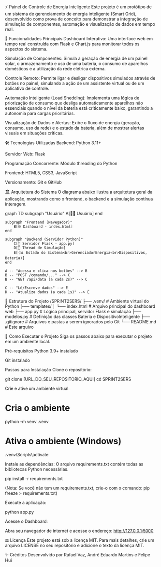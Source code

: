 ⚡ Painel de Controle de Energia Inteligente
Este projeto é um protótipo de um sistema de gerenciamento de energia inteligente (Smart Grid), desenvolvido como prova de conceito para demonstrar a integração de simulação de componentes, automação e visualização de dados em tempo real.

🎯 Funcionalidades Principais
Dashboard Interativo: Uma interface web em tempo real construída com Flask e Chart.js para monitorar todos os aspectos do sistema.

Simulação de Componentes: Simula a geração de energia de um painel solar, o armazenamento e uso de uma bateria, o consumo de aparelhos domésticos e a utilização da rede elétrica externa.

Controle Remoto: Permite ligar e desligar dispositivos simulados através de botões no painel, simulando a ação de um assistente virtual ou de um aplicativo de controle.

Automação Inteligente (Load Shedding): Implementa uma lógica de priorização de consumo que desliga automaticamente aparelhos não essenciais quando o nível da bateria está criticamente baixo, garantindo a autonomia para cargas prioritárias.

Visualização de Dados e Alertas: Exibe o fluxo de energia (geração, consumo, uso da rede) e o estado da bateria, além de mostrar alertas visuais em situações críticas.

🛠️ Tecnologias Utilizadas
Backend: Python 3.11+

Servidor Web: Flask

Programação Concorrente: Módulo threading do Python

Frontend: HTML5, CSS3, JavaScript

Versionamento: Git e GitHub

🏛️ Arquitetura do Sistema
O diagrama abaixo ilustra a arquitetura geral da aplicação, mostrando como o frontend, o backend e a simulação contínua interagem.

graph TD
    subgraph "Usuário"
        A[👨‍💻 Usuário]
    end

    subgraph "Frontend (Navegador)"
        B[🌐 Dashboard - index.html]
    end

    subgraph "Backend (Servidor Python)"
        C[🐍 Servidor Flask - app.py]
        D[🔄 Thread de Simulação]
        E[(📊 Estado do Sistema<br>GerenciadorEnergia<br>Dispositivos, Bateria)]
    end

    A -- "Acessa e clica nos botões" --> B
    B -- "POST /comando/..." --> C
    B -- "GET /api/data (a cada 2s)" --> C
    
    C -- "Lê/Escreve dados" --> E
    D -- "Atualiza dados (a cada 1s)" --> E

📁 Estrutura do Projeto
/SPRINT2SERS/
├── .venv/                   # Ambiente virtual do Python
├── templates/
│   └── index.html           # Arquivo principal do dashboard web
├── app.py                   # Lógica principal, servidor Flask e simulação
├── modelos.py               # Definição das classes Bateria e DispositivoInteligente
├── .gitignore               # Arquivos e pastas a serem ignorados pelo Git
└── README.md                # Este arquivo

🚀 Como Executar o Projeto
Siga os passos abaixo para executar o projeto em um ambiente local.

Pré-requisitos
Python 3.9+ instalado

Git instalado

Passos para Instalação
Clone o repositório:

git clone [URL_DO_SEU_REPOSITORIO_AQUI]
cd SPRINT2SERS

Crie e ative um ambiente virtual:

# Cria o ambiente
python -m venv .venv

# Ativa o ambiente (Windows)
.venv\Scripts\activate

Instale as dependências:
O arquivo requirements.txt contém todas as bibliotecas Python necessárias.

pip install -r requirements.txt

(Nota: Se você não tem um requirements.txt, crie-o com o comando: pip freeze > requirements.txt)

Execute a aplicação:

python app.py

Acesse o Dashboard:

Abra seu navegador de internet e acesse o endereço:
http://127.0.0.1:5000

⚖️ Licença
Este projeto está sob a licença MIT. Para mais detalhes, crie um arquivo LICENSE no seu repositório e adicione o texto da licença MIT.

✨ Créditos
Desenvolvido por Rafael Vaz, André Eduardo Martins e Felipe Hui